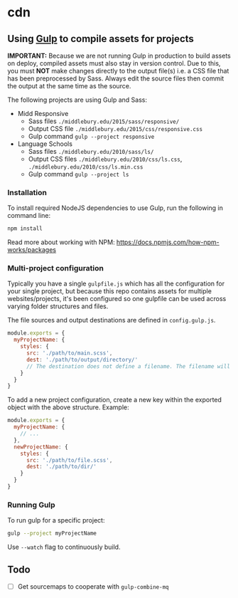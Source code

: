 # cdn

## Using [Gulp](http://gulpjs.com/) to compile assets for projects

**IMPORTANT:** Because we are not running Gulp in production to build assets on deploy, compiled assets must also stay in version control. Due to this, you must **NOT** make changes directly to the output file(s) i.e. a CSS file that has been preprocessed by Sass. Always edit the source files then commit the output at the same time as the source.

The following projects are using Gulp and Sass:

- Midd Responsive
  - Sass files `./middlebury.edu/2015/sass/responsive/`
  - Output CSS file `./middlebury.edu/2015/css/responsive.css`
  - Gulp command `gulp --project responsive`
- Language Schools
  - Sass files `./middlebury.edu/2010/sass/ls/`
  - Output CSS files `./middlebury.edu/2010/css/ls.css`, `./middlebury.edu/2010/css/ls.min.css`
  - Gulp command `gulp --project ls`

### Installation

To install required NodeJS dependencies to use Gulp, run the following in command line:

```bash
npm install
```

Read more about working with NPM: https://docs.npmjs.com/how-npm-works/packages

### Multi-project configuration

Typically you have a single `gulpfile.js` which has all the configuration for your single project, but because this repo contains assets for multiple websites/projects, it's been configured so one gulpfile can be used across varying folder structures and files.

The file sources and output destinations are defined in `config.gulp.js`.

```js
module.exports = {
  myProjectName: {
    styles: {
      src: './path/to/main.scss',
      dest: './path/to/output/directory/'
      // The destination does not define a filename. The filename will be the same as the imported file.
    }
  }
}
```

To add a new project configuration, create a new key within the exported object with the above structure. Example:

```js
module.exports = {
  myProjectName: {
    // ...
  },
  newProjectName: {
    styles: {
      src: './path/to/file.scss',
      dest: './path/to/dir/'
    }
  }
}
```

### Running Gulp

To run gulp for a specific project:

```bash
gulp --project myProjectName
```

Use `--watch` flag to continuously build.


## Todo
- [ ] Get sourcemaps to cooperate with `gulp-combine-mq`
